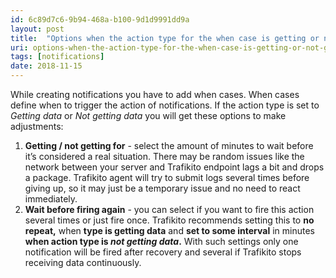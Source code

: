 ```yaml
---
id: 6c89d7c6-9b94-468a-b100-9d1d9991dd9a
layout: post
title:  "Options when the action type for the when case is getting or not getting data?"
uri: options-when-the-action-type-for-the-when-case-is-getting-or-not-getting-data
tags: [notifications]
date: 2018-11-15
---
```


While creating notifications you have to add when cases. When cases define when to trigger the action of notifications. If the action type is set to _Getting data_ or _Not getting data_ you will get these options to make adjustments:

<!-- more -->

1.  **Getting / not getting for** - select the amount of minutes to wait before it’s considered a real situation. There may be random issues like the network between your server and Trafikito endpoint lags a bit and drops a package. Trafikito agent will try to submit logs several times before giving up, so it may just be a temporary issue and no need to react immediately.
2.  **Wait before firing again** - you can select if you want to fire this action several times or just fire once. Trafikito recommends setting this to **no repeat,** when **type is getting data** and **set to some interval** in minutes **when action type is _not getting data_.** With such settings only one <wiki>notification</wiki> will be fired after recovery and several if Trafikito stops receiving data continuously.